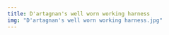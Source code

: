 ```yaml
---
title: D'artagnan's well worn working harness
img: "D'artagnan's well worn working harness.jpg"
---
```

